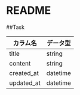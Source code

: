 # README

##Task

|  カラム名  |    データ型   |
----|----
| title      | string   |
|content     | string   |
| created_at | datetime |
|updated_at  |datetime  |
